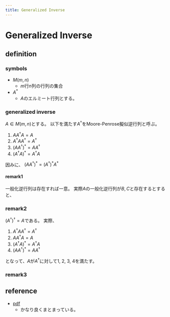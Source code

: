 ```yaml
---
title: Generalized Inverse
---
```


# Generalized Inverse

## definition
### symbols
* $M(m, n)$
    * $m$行$n$列の行列の集合
* $A^{*}$
    * $A$のエルミート行列とする。

### generalized inverse
$A \in M(m, n)$とする。
以下を満たす$A^{\dagger}$をMoore-Penrose擬似逆行列と呼ぶ。
1. $AA^{\dagger}A = A$
2. $A^{\dagger}AA^{\dagger} = A^{\dagger}$
3. $(AA^{\dagger})^{*} = AA^{\dagger}$
4. $(A^{\dagger}A)^{*} = A^{\dagger}A$

因みに、
$(AA^{\dagger})^{*} = (A^{\dagger})^{*}A^{*}$

#### remark1
一般化逆行列は存在すれば一意。
実際$A$の一般化逆行列が$B, C$と存在するとすると、

### remark2
$(A^{\dagger})^{\dagger} = A$である。
実際、
1. $A^{\dagger}AA^{\dagger} = A^{\dagger}$
2. $AA^{\dagger}A = A$
3. $(A^{\dagger}A)^{*} = A^{\dagger}A$
4. $(AA^{\dagger})^{*} = AA^{\dagger}$

となって、$A$が$A^{\dagger}$に対して1, 2, 3, 4を満たす。

### remark3

## reference
* [pdf](http://www.i-repository.net/il/user_contents/02/.../keidaironshu_062_005_037-047.pdf)
    * かなり良くまとまっている。
